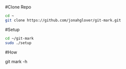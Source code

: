 #Clone Repo

```bash
cd ~
git clone https://github.com/jonahglover/git-mark.git
```
#Setup

```bash
cd ~/git-mark
sudo ./setup
```

#How

git mark -h
